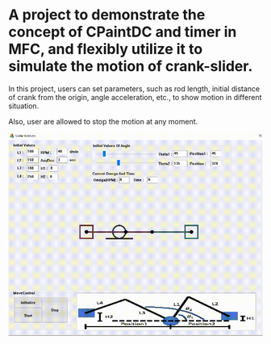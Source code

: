 # A project  to demonstrate the concept of CPaintDC and timer in MFC, and flexibly utilize it to simulate the motion of crank-slider.

In this project, users can set parameters, such as rod length, initial distance of crank from the origin, angle acceleration, etc., 
to show motion in different situation.

Also, user are allowed to stop the motion at any moment.

![image](https://github.com/DennisLiu1993/Slider_Motion_Simulation_MFC/blob/main/Slider.gif)
